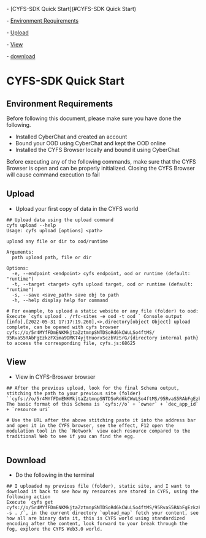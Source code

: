 \- [CYFS-SDK Quick Start](#CYFS-SDK Quick Start)

 \- [Environment Requirements](#Environment%20Requirements)

 \- [Upload](#Upload)

 \- [View](#View)

 \- [download](#download)

# CYFS-SDK Quick Start

## Environment Requirements

Before following this document, please make sure you have done the following.
- Installed CyberChat and created an account
- Bound your OOD using CyberChat and kept the OOD online
- Installed the CYFS Browser locally and bound it using CyberChat

Before executing any of the following commands, make sure that the CYFS Browser is open and can be properly initialized. Closing the CYFS Browser will cause command execution to fail

## Upload

+ Upload your first copy of data in the CYFS world

```shell
## Upload data using the upload command
cyfs upload --help
Usage: cyfs upload [options] <path>

upload any file or dir to ood/runtime

Arguments:
  path upload path, file or dir

Options:
  -e, --endpoint <endpoint> cyfs endpoint, ood or runtime (default: "runtime")
  -t, --target <target> cyfs upload target, ood or runtime (default: "runtime")
  -s, --save <save_path> save obj to path
  -h, --help display help for command

# For example, to upload a static website or any file (folder) to ood:
Execute `cyfs upload . /rfc-sites -e ood -t ood ` Console output
[info],[2022-05-31 17:17:19.260],<>,directory[object Object] upload complete, can be opened with cyfs browser cyfs://o/5r4MYfFDmENKMkjtaZztmnpSNTDSoRd6kCWuLSo4ftMS/ 95RvaS5RAbFgEzkzFXima9DMKT4yjtHuorxSczbVzSrG/{directory internal path} to access the corresponding file, cyfs.js:68625

```

## View

+ View in CYFS-Broswer browser

```shell
## After the previous upload, look for the final Schema output, stitching the path to your previous site (folder)
``cyfs://o/5r4MYfFDmENKMkjtaZztmnpSNTDSoRd6kCWuLSo4ftMS/95RvaS5RAbFgEzkzFXima9DMKT4yjtHuorxSczbVzSrG/index.html``
The basic format of this Schema is `cyfs://o` + `owner` + `dec_app_id` + `resource uri`

# Use the URL after the above stitching paste it into the address bar and open it in the CYFS browser, see the effect, F12 open the modulation tool in the `Network` view each resource compared to the traditional Web to see if you can find the egg.


````



## Download

+ Do the following in the terminal

``` shell
## I uploaded my previous file (folder), static site, and I want to download it back to see how my resources are stored in CYFS, using the following action
Execute `cyfs get cyfs://o/5r4MYfFDmENKMkjtaZztmnpSNTDSoRd6kCWuLSo4ftMS/95RvaS5RAbFgEzkzFXima9DMKT4yjtHuorxSczbVzSrG -s . /`, in the current directory `upload_map` fetch your content, see how all are binary data it, this is CYFS world using standardized encoding after the content, look forward to your break through the fog, explore the CYFS Web3.0 world.


```



